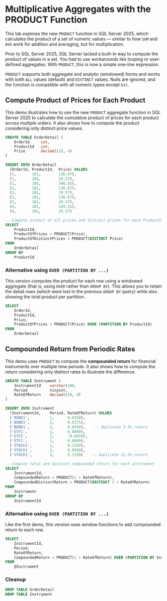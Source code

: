 ﻿# Multiplicative Aggregates with the PRODUCT Function

This lab explores the new `PRODUCT` function in SQL Server 2025, which calculates the product of a set of numeric values — similar to how `SUM` and `AVG` work for addition and averaging, but for multiplication.

Prior to SQL Server 2025, SQL Server lacked a built-in way to compute the product of values in a set. You had to use workarounds like looping or user-defined aggregates. With `PRODUCT`, this is now a simple one-line expression.

`PRODUCT` supports both aggregate and analytic (windowed) forms and works with both `ALL` values (default) and `DISTINCT` values. Nulls are ignored, and the function is compatible with all numeric types except `bit`.

## Compute Product of Prices for Each Product

This demo illustrates how to use the new `PRODUCT` aggregate function in SQL Server 2025 to calculate the cumulative product of prices for each product across multiple orders. It also shows how to compute the product considering only distinct price values.

```sql
CREATE TABLE OrderDetail (
    OrderId     int,
    ProductId   int,
    Price       decimal(10, 4)
)

INSERT INTO OrderDetail
  (OrderId, ProductId,  Price) VALUES
  (1,       101,        136.87),
  (1,       102,        29.57),
  (1,       103,        396.85),
  (2,       101,        136.87),
  (2,       102,        29.57),
  (3,       101,        136.87),
  (3,       102,        29.57),
  (4,       101,        149.22),
  (4,       102,        29.57)

-- Compute product of all prices and distinct prices for each ProductId
SELECT
    ProductId,
    ProductOfPrices = PRODUCT(Price),
    ProductOfDistinctPrices = PRODUCT(DISTINCT Price)
FROM
    OrderDetail
GROUP BY
    ProductId
```

### Alternative using `OVER (PARTITION BY ...)`

This version computes the product for each row using a windowed aggregate (that is, using `OVER` rather than `GROUP BY`). This allows you to retain the detail rows (which were lost in the previous `GROUP BY` query) while also showing the total product per partition.

```sql
SELECT
    OrderId,
    ProductId,
    Price,
    ProductOfPrices = PRODUCT(Price) OVER (PARTITION BY ProductId)
FROM
    OrderDetail
```

## Compounded Return from Periodic Rates

This demo uses `PRODUCT` to compute the **compounded return** for financial instruments over multiple time periods. It also shows how to compute the return considering only distinct rates to illustrate the difference.

```sql
CREATE TABLE Instrument (
    InstrumentId    varchar(10),
    Period          tinyint,
    RateOfReturn    decimal(10, 4)
)

INSERT INTO Instrument
  (InstrumentId,    Period, RateOfReturn) VALUES
  ('BOND1',         1,      0.0350),
  ('BOND1',         2,      0.0275),
  ('BOND1',         3,      0.0350),    -- duplicate 3.5% return
  ('ETF1',          1,      0.0800),
  ('ETF1',          2,      -0.0450),
  ('ETF1',          3,      0.0600),
  ('STOCK1',        1,      0.1250),
  ('STOCK1',        2,      0.0950),
  ('STOCK1',        3,      0.1250)    -- duplicate 12.5% return

-- Compute total and distinct compounded return for each instrument
SELECT
    InstrumentId,
    CompoundedReturn = PRODUCT(1 + RateOfReturn),
    CompoundedDistinctReturn = PRODUCT(DISTINCT 1 + RateOfReturn)
FROM
    Instrument
GROUP BY
    InstrumentId
```

### Alternative using `OVER (PARTITION BY ...)`

Like the first demo, this version uses window functions to add compounded return to each row.

```sql
SELECT
    InstrumentId,
    Period,
    RateOfReturn,
    CompoundedReturn = PRODUCT(1 + RateOfReturn) OVER (PARTITION BY InstrumentId)
FROM
    @Instrument
```

### Cleanup

```sql
DROP TABLE OrderDetail
DROP TABLE Instrument
```
